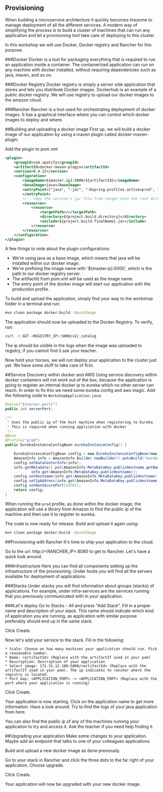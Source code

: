 Provisioning
-------
When building a microservice architecture it quickly becomes tiresome to manage deployment of all the different services. 
A modern way of simplifying the process is to build a cluster of machines that can run any application and let a provisioning tool take care of deploying to this cluster. 

In this workshop we will use Docker, Docker registry and Rancher for this purpose. 

###Docker
Docker is a tool for packaging everything that is required to run an application inside a container. 
The containerized application can run on any machine with docker installed, without requiring dependencies such as java, maven, and so on.

###Docker Registry
Docker registry is simply a server side application that stores and lets you distribute Docker images. Dockerhub is an example of a public docker registry. 
We will use registry to upload our docker images to the amazon cloud.

###Rancher
Rancher is a tool used for orchestrating deployment of docker images. It has a graphical interface where you can control which docker images to deploy and where.
 
##Building and uploading a docker image
First up, we will build a docker image of our application by using a maven plugin called docker-maven-plugin.
 
Add the plugin to pom.xml
```xml
<plugin>
    <groupId>com.spotify</groupId>
    <artifactId>docker-maven-plugin</artifactId>
    <version>0.4.12</version>
    <configuration>
        <imageName>${master.ip}:5000/${artifactId}</imageName>
        <baseImage>java</baseImage>
        <entryPoint>["java", "-jar", "-Dspring.profiles.active=prod", "/${project.build.finalName}.jar"]
        </entryPoint>
        <!-- copy the service's jar file from target into the root directory of the image -->
        <resources>
            <resource>
                <targetPath>/</targetPath>
                <directory>${project.build.directory}</directory>
                <include>${project.build.finalName}.jar</include>
            </resource>
        </resources>
    </configuration>
</plugin>
```

A few things to note about the plugin configurations:
* We're using java as a base image, which means that java will be installed within our docker image.
* We're prefixing the image name with '${master.ip}:5000', which is the path to our docker registry server.
* The artifactId from pom.xml will be used as the image name.
* The entry point of the docker image will start our application with the production profile.

To build and upload the application, simply find your way to the workshop folder in a terminal and run:

```bash
mvn clean package docker:build -DpushImage
```

The application should now be uploaded to the Docker Registry. To verify, run:

```bash
curl -X GET <REGISTRY_IP>:5000/v2/_catalog
```

The ip should be visible in the logs when the image was uploaded to registry, if you cannot find it ask your teacher. 

Now hold your horses, we will not deploy your application to the cluster just yet. We have some stuff to take care of first. 

##Service Discovery within docker and AWS
Using service discovery within docker containers will not work out of the box, because the application is going to register an internal docker ip to eureka which no other server can reach.
In order to fix this we need some eureka config and aws magic. Add the following code to `WorkshopApplication.java`:
  
```java
@Value("${server.port}")
public int serverPort;

/**
 * Uses the public ip of the host machine when registering to Eureka.
 * This is required when running application with docker
 */
@Bean
@Profile("prod")
public EurekaInstanceConfigBean eurekaInstanceConfig() {

    EurekaInstanceConfigBean config = new EurekaInstanceConfigBean(new InetUtils(new InetUtilsProperties()));
    AmazonInfo info = AmazonInfo.Builder.newBuilder().autoBuild("eureka");
    config.setDataCenterInfo(info);
    info.getMetadata().put(AmazonInfo.MetaDataKey.publicHostname.getName(),
            info.get(AmazonInfo.MetaDataKey.publicHostname));
    config.setHostname(info.get(AmazonInfo.MetaDataKey.publicHostname));
    config.setIpAddress(info.get(AmazonInfo.MetaDataKey.publicHostname));
    config.setNonSecurePort(24701);
    return config;
}
```

When running the `prod` profile, as done within the docker image, the application will use a library from Amazon to find the public ip of the machine and then use it to register to eureka. 

The code is now ready for release. Build and upload it again using: 

```bash
mvn clean package docker:build -DpushImage
```

##Provisioning with Rancher
It's time to ship your application to the cloud. 

Go to the url: http://<RANCHER_IP>:8080 to get to Rancher. Let's have a quick look around.

###Infrastructure 
Here you can find all components setting up the infrastructure of the provisioning. Under hosts you will find all the servers available for deployment of applications. 

###Stacks
Under stacks you will find information about groups (stacks) of applications. For example, under infra-services are the services running that you previously communicated with in your application.
 
###Let's deploy
Go to Stacks - All and press "Add Stack". Fill in a proper name and description of your stack. 
This name should indicate which kind of application you are running, as application with similar purpose preferably should end up in the same stack.

Click Create.

Now let's add your service to the stack. Fill in the following:

    * Scale: Choose on how many machines your application should run. Pick a reasonable number. 
    * Name: <artifactId> (Replace with the artifactIf used in your pom)
    * Description: Description of your application
    * Select image: 172.31.12.100:5000/<artifactId> (Replace with the artifactIf used in your pom). The ip indicates to rancher where the registry is located. 
    * Port map: <APPLICATION_PORT> -> <APPLICATION_PORT> (Replace with the port where your application is running)
     
Click Create.

Your application is now starting. Click on the application name to get more information. Have a look around. Try to find the logs of your java application from here.

You can also find the public ip of any of the machines running your application to try and access it. Ask the teacher if you need help finding it. 

##Upgrading your application
Make some changes to your application. Maybe add an endpoint that talks to one of your colleagues applications.
 
Build and upload a new docker image as done previously.

Go to your stack in Rancher and click the three dots to the far right of your application. Choose upgrade.

Click Create.

Your application will now be upgraded with your new docker image. 
 
 
 
 
 